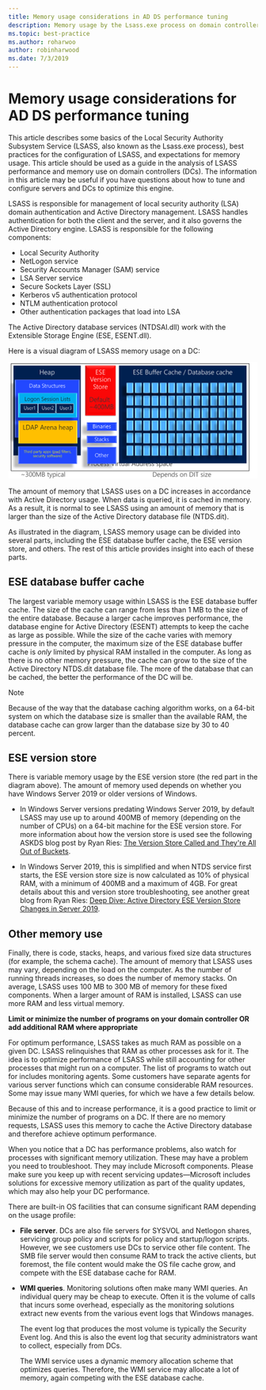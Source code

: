 ```yaml
---
title: Memory usage considerations in AD DS performance tuning
description: Memory usage by the Lsass.exe process on domain controllers that are running Windows Server 2012 R2, 2016 and 2019.
ms.topic: best-practice
ms.author: roharwoo
author: robinharwood
ms.date: 7/3/2019
---
```


# Memory usage considerations for AD DS performance tuning

This article describes some basics of the Local Security Authority Subsystem Service (LSASS, also known as the Lsass.exe process), best practices for the configuration of LSASS, and expectations for memory usage. This article should be used as a guide in the analysis of LSASS performance and memory use on domain controllers (DCs). The information in this article may be useful if you have questions about how to tune and configure servers and DCs to optimize this engine.

LSASS is responsible for management of local security authority (LSA) domain authentication and Active Directory management. LSASS handles authentication for both the client and the server, and it also governs the Active Directory engine. LSASS is responsible for the following components:

- Local Security Authority
- NetLogon service
- Security Accounts Manager (SAM) service
- LSA Server service
- Secure Sockets Layer (SSL)
- Kerberos v5 authentication protocol
- NTLM authentication protocol
- Other authentication packages that load into LSA

The Active Directory database services (NTDSAI.dll) work with the Extensible Storage Engine (ESE, ESENT.dll).

Here is a visual diagram of LSASS memory usage on a DC:

![Diagram of the components that use LSASS memory](media/domain-controller-lsass-memory-usage.png)

The amount of memory that LSASS uses on a DC increases in accordance with Active Directory usage. When data is queried, it is cached in memory. As a result, it is normal to see LSASS using an amount of memory that is larger than the size of the Active Directory database file (NTDS.dit).

As illustrated in the diagram, LSASS memory usage can be divided into several parts, including the ESE database buffer cache, the ESE version store, and others. The rest of this article provides insight into each of these parts.

## ESE database buffer cache
The largest variable memory usage within LSASS is the ESE database buffer cache. The size of the cache can range from less than 1 MB to the size of the entire database. Because a larger cache improves performance, the database engine for Active Directory (ESENT) attempts to keep the cache as large as possible. While the size of the cache varies with memory pressure in the computer, the maximum size of the ESE database buffer cache is *only* limited by physical RAM installed in the computer. As long as there is no other memory pressure, the cache can grow to the size of the Active Directory NTDS.dit database file. The more of the database that can be cached, the better the performance of the DC will be.

> [!NOTE]
> Because of the way that the database caching algorithm works, on a 64-bit system on which the database size is smaller than the available RAM, the database cache can grow larger than the database size by 30 to 40 percent.

## ESE version store

There is variable memory usage by the ESE version store (the red part in the diagram above). The amount of memory used depends on whether you have Windows Server 2019 or older versions of Windows.

- In Windows Server versions predating Windows Server 2019, by default LSASS may use up to around 400MB of memory (depending on the number of CPUs) on a 64-bit machine for the ESE version store. For more information about how the version store is used see the following ASKDS blog post by Ryan Ries: [The Version Store Called and They're All Out of Buckets](https://techcommunity.microsoft.com/t5/Ask-the-Directory-Services-Team/The-Version-Store-Called-and-They-8217-re-All-Out-of-Buckets/ba-p/400415).

- In Windows Server 2019, this is simplified and when NTDS service first starts, the ESE version store size is now calculated as 10% of physical RAM, with a minimum of 400MB and a maximum of 4GB. For great details about this and version store troubleshooting, see another great blog from Ryan Ries: [Deep Dive: Active Directory ESE Version Store Changes in Server 2019](https://techcommunity.microsoft.com/t5/Ask-the-Directory-Services-Team/Deep-Dive-Active-Directory-ESE-Version-Store-Changes-in-Server/ba-p/400510).

## Other memory use

Finally, there is code, stacks, heaps, and various fixed size data structures (for example, the schema cache). The amount of memory that LSASS uses may vary, depending on the load on the computer. As the number of running threads increases, so does the number of memory stacks. On average, LSASS  uses 100 MB to 300 MB of memory for these fixed components. When a larger amount of RAM is installed, LSASS can use more RAM and less virtual memory.

**Limit or minimize the number of programs on your domain controller OR add additional RAM where appropriate**

For optimum performance, LSASS takes as much RAM as possible on a given DC. LSASS relinquishes that RAM as other processes ask for it. The idea is to optimize performance of LSASS while still accounting for other processes that might run on a computer. The list of programs to watch out for includes monitoring agents. Some customers have separate agents for various server functions which can consume considerable RAM resources. Some may issue many WMI queries, for which we have a few details below.

Because of this and to increase performance, it is a good practice to limit or minimize the number of programs on a DC. If there are no memory requests, LSASS uses this memory to cache the Active Directory database and therefore achieve optimum performance.

When you notice that a DC has performance problems, also watch for processes with significant memory utilization. These may have a problem you need to troubleshoot. They may include Microsoft components. Please make sure you keep up with recent servicing updates&mdash;Microsoft includes solutions for excessive memory utilization as part of the quality updates, which may also help your DC performance.

There are built-in OS facilities that can consume significant RAM depending on the usage profile:

- **File server**. DCs are also file servers for SYSVOL and Netlogon shares, servicing group policy and scripts for policy and startup/logon scripts.
  However, we see customers use DCs to service other file content. The SMB file server would then consume RAM to track the active clients, but foremost, the file content would make the OS file cache grow, and compete with the ESE database cache for RAM.

- **WMI queries**. Monitoring solutions often make many WMI queries. An individual query may be cheap to execute. Often it is the volume of calls that incurs some overhead, especially as the monitoring solutions extract new events from the various event logs that Windows manages.

  The event log that produces the most volume is typically the Security Event log. And this is also the event log that security administrators want to collect, especially from DCs.

  The WMI service uses a dynamic memory allocation scheme that optimizes queries. Therefore, the WMI service may allocate a lot of memory, again competing with the ESE database cache.
